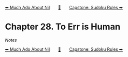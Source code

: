 [⬅ Much Ado About Nil][previous-chapter]&nbsp;&nbsp;&nbsp;&nbsp;&nbsp;&nbsp;&nbsp;[🏡][readme]&nbsp;&nbsp;&nbsp;&nbsp;&nbsp;&nbsp;&nbsp;[Capstone: Sudoku Rules ➡][upcoming-chapter]

# Chapter 28. To Err is Human

_Notes_

[⬅ Much Ado About Nil][previous-chapter]&nbsp;&nbsp;&nbsp;&nbsp;&nbsp;&nbsp;&nbsp;[🏡][readme]&nbsp;&nbsp;&nbsp;&nbsp;&nbsp;&nbsp;&nbsp;[Capstone: Sudoku Rules ➡][upcoming-chapter]

[readme]: README.md
[previous-chapter]: ch27-much-ado-about-nil.md
[upcoming-chapter]: ch29-capstone-sudoku-rules.md